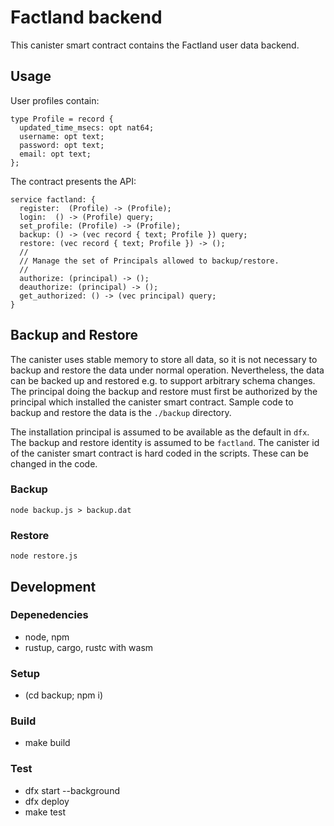 # Factland backend

This canister smart contract contains the Factland user data backend.

## Usage

User profiles contain:

```
type Profile = record {
  updated_time_msecs: opt nat64;
  username: opt text;
  password: opt text;
  email: opt text;
};
```

The contract presents the API:

```
service factland: {
  register:  (Profile) -> (Profile);
  login:  () -> (Profile) query;
  set_profile: (Profile) -> (Profile);
  backup: () -> (vec record { text; Profile }) query;
  restore: (vec record { text; Profile }) -> ();
  //
  // Manage the set of Principals allowed to backup/restore.
  //
  authorize: (principal) -> ();
  deauthorize: (principal) -> ();
  get_authorized: () -> (vec principal) query;
}
```

## Backup and Restore

The canister uses stable memory to store all data, so it is not necessary to backup and restore the data under normal operation.  Nevertheless, the data can be backed up and restored e.g. to support arbitrary schema changes. The principal doing the backup and restore must first be authorized by the principal which installed the canister smart contract.  Sample code to backup and restore the data is the `./backup` directory.

The installation principal is assumed to be available as the default in `dfx`.  The backup and restore identity is assumed to be `factland`.  The canister id of the canister smart contract is hard coded in the scripts.  These can be changed in the code.

### Backup

```
node backup.js > backup.dat
```

### Restore

```
node restore.js
```

## Development

### Depenedencies

* node, npm
* rustup, cargo, rustc with wasm

### Setup

* (cd backup; npm i)

### Build

* make build

### Test

* dfx start --background
* dfx deploy
* make test
